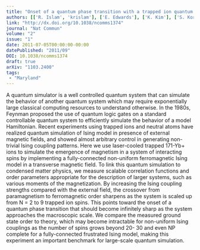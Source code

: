 ```yaml
---
title: "Onset of a quantum phase transition with a trapped ion quantum simulator"
authors: [['R. Islam', 'krislam'], ['E. Edwards'], ['K. Kim'], ['S. Korenblit'], ['C. Noh'], ['H. Carmichael'], ['G. Lin'], ['L. Duan'], ['C. Joseph Wang'], ['J. Freericks'], ['C. Monroe']]
link: "http://dx.doi.org/10.1038/ncomms1374"
journal: "Nat Commun"
volume: "2"
issue: "1"
date: 2011-07-05T00:00:00-00:00
datePublished: "2011/09"
DOI: 10.1038/ncomms1374
draft: true
arXiv: "1103.2400"
tags:
 - "Maryland"
---
```



A quantum simulator is a well controlled quantum system that can simulate the
behavior of another quantum system which may require exponentially large
classical computing resources to understand otherwise. In the 1980s, Feynman
proposed the use of quantum logic gates on a standard controllable quantum
system to efficiently simulate the behavior of a model Hamiltonian. Recent
experiments using trapped ions and neutral atoms have realized quantum
simulation of Ising model in presence of external magnetic fields, and showed
almost arbitrary control in generating non-trivial Ising coupling patterns.
Here we use laser-cooled trapped 171-Yb+ ions to simulate the emergence of
magnetism in a system of interacting spins by implementing a fully-connected
non-uniform ferromagnetic Ising model in a transverse magnetic field. To link
this quantum simulation to condensed matter physics, we measure scalable
correlation functions and order parameters appropriate for the description of
larger systems, such as various moments of the magnetization. By increasing the
Ising coupling strengths compared with the external field, the crossover from
paramagnetism to ferromagnetic order sharpens as the system is scaled up from N
= 2 to 9 trapped ion spins. This points toward the onset of a quantum phase
transition that should become infinitely sharp as the system approaches the
macroscopic scale. We compare the measured ground state order to theory, which
may become intractable for non-uniform Ising couplings as the number of spins
grows beyond 20- 30 and even NP complete for a fully-connected frustrated Ising
model, making this experiment an important benchmark for large-scale quantum
simulation.
